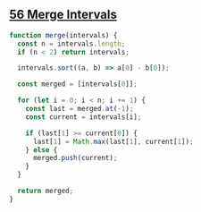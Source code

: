 ## [56 Merge Intervals](https://leetcode.com/problems/merge-intervals/description/)

<!-- notecardId: 1745533749067 -->

```js
function merge(intervals) {
  const n = intervals.length;
  if (n < 2) return intervals;

  intervals.sort((a, b) => a[0] - b[0]);

  const merged = [intervals[0]];

  for (let i = 0; i < n; i += 1) {
    const last = merged.at(-1);
    const current = intervals[i];

    if (last[1] >= current[0]) {
      last[1] = Math.max(last[1], current[1]);
    } else {
      merged.push(current);
    }
  }

  return merged;
}
```
